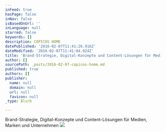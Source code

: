 ```yaml
---
inFeed: true
hasPage: false
inNav: false
isBasedOnUrl: ''
inLanguage: null
starred: false
keywords: []
description: COPICOS HOME
datePublished: '2016-02-07T11:41:26.916Z'
dateModified: '2016-02-07T11:41:04.924Z'
title: 'Brand-Strategie, Digital-Konzepte und Content-Lösungen für Medien, Marken und Unternehmen'
author: []
sourcePath: _posts/2016-02-07-copicos-home.md
published: true
authors: []
publisher:
  name: null
  domain: null
  url: null
  favicon: null
_type: Blurb

---
```

Brand-Strategie, Digital-Konzepte und Content-Lösungen für Medien, Marken und Unternehmen
![](https://the-grid-user-content.s3-us-west-2.amazonaws.com/ae96a753-baf4-46a4-b2c1-6920a6664232.jpg)